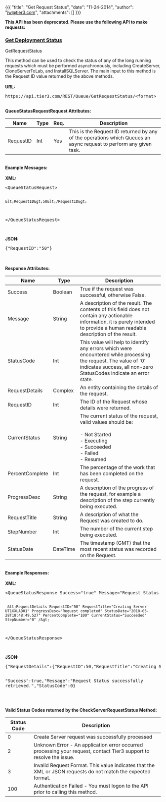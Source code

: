 {{{
  "title": "Get Request Status",
  "date": "11-24-2014",
  "author": "jw@tier3.com",
  "attachments": []
}}}

<p><strong>This API has been deprecated. Please use the following API to make requests:</strong>
</p>
<h3><a href="https://t3n.zendesk.com/entries/20561586-Get-Deployment-Status">Get Deployment Status</a></h3> GetRequestStatus
<p>This method can be used to check the status of any of the long running requests which must be performed asynchronously, including CreateServer, CloneServerToLab, and InstallSQLServer. The main input to this method is the Request ID value returned by the
  above methods.
  <br />
  <br /><strong>URL:</strong>
</p>
<pre>https://api.tier3.com/REST/Queue/GetRequestStatus/&lt;format&gt;</pre>
<p>
  <br /><strong>QueueStatusRequestRequest Attributes:</strong>
</p>
<table>
  <tbody>
    <tr>
      <thead>
      <tr>
        <th>Name</th>
        <th>Type</th>
        <th>Req.</th>
        <th>Description</th>
      </tr>
    </thead>
    <tbody>
    </tr>
    <tr>
      <td>RequestID</td>
      <td>Int</td>
      <td>Yes</td>
      <td>This is the Request ID returned by any of the operations which Queues an async request to perform any given task.</td>
    </tr>
  </tbody>
</table>
<p>
  <br /><strong>Example Messages:</strong>
  <br />
  <br /><strong>XML:</strong>
</p>
<pre>&lt;QueueStatusRequest&gt;

    &lt;RequestID&gt;50&lt;/RequestID&gt;

&lt;/QueueStatusRequest&gt;</pre>
<p>
  <br /><strong>JSON:</strong>
</p>
<pre>{"RequestID":"50"}</pre>
<p>
  <br />
  <br /><strong>Response Attributes:</strong>
</p>
<table>
    <thead>
    <tr>
      <th>Name</th>
      <th>Type</th>
      <th>Description</th>
    </tr>
  </thead>
  <tbody>
    <tr>
      <td>Success</td>
      <td>Boolean</td>
      <td>True if the request was successful, otherwise False.</td>
    </tr>
    <tr>
      <td>Message</td>
      <td>String</td>
      <td>A description of the result. The contents of this field does not contain any actionable information, it is purely intended to provide a human readable description of the result.</td>
    </tr>
    <tr>
      <td>StatusCode</td>
      <td>Int</td>
      <td>This value will help to identify any errors which were encountered while processing the request. The value of '0' indicates success, all non-zero StatusCodes indicate an error state.</td>
    </tr>
    <tr>
      <td>RequestDetails</td>
      <td>Complex</td>
      <td>An entity containing the details of the request.</td>
    </tr>
    <tr>
      <td>RequestID</td>
      <td>Int</td>
      <td>The ID of the Request whose details were returned.</td>
    </tr>
    <tr>
      <td>CurrentStatus</td>
      <td>String</td>
      <td>The current status of the request, valid values should be:&nbsp;
        <br />
        <br />- Not Started&nbsp;
        <br />- Executing&nbsp;
        <br />- Succeeded&nbsp;
        <br />- Failed&nbsp;
        <br />- Resumed</td>
    </tr>
    <tr>
      <td>PercentComplete</td>
      <td>Int</td>
      <td>The percentage of the work that has been completed on the request.</td>
    </tr>
    <tr>
      <td>ProgressDesc</td>
      <td>String</td>
      <td>A description of the progress of the request, for example a description of the step currently being executed.</td>
    </tr>
    <tr>
      <td>RequestTitle</td>
      <td>String</td>
      <td>A description of what the Request was created to do.</td>
    </tr>
    <tr>
      <td>StepNumber</td>
      <td>Int</td>
      <td>The number of the current step being executed.</td>
    </tr>
    <tr>
      <td>StatusDate</td>
      <td>DateTime</td>
      <td>The timestamp (GMT) that the most recent status was recorded on the Request.</td>
    </tr>
  </tbody>
</table>
<p>
  <br /><strong>Example Responses:</strong>
  <br />
  <br /><strong>XML:</strong>
</p>
<pre>&lt;QueueStatusResponse Success="true" Message="Request Status successfully retrieved." StatusCode="0"&gt;  

     &lt;RequestDetails RequestID="50" RequestTitle="Creating Server UT1XXLAB01" ProgressDesc="Request completed" StatusDate="2010-05-28T18:48:49.527" PercentComplete="100" CurrentStatus="Succeeded" StepNumber="0" /&gt;

&lt;/QueueStatusResponse&gt;</pre>
<p>
  <br /><strong>JSON:</strong>
</p>
<pre>{"RequestDetails":{"RequestID":50,"RequestTitle":"Creating Server UT1XXLAB01","ProgressDesc":"Request completed","StatusDate":"\/Date(1275097729527)\/","PercentComplete":100,"CurrentStatus":"Succeeded","StepNumber":0},

"Success":true,"Message":"Request Status successfully retrieved.","StatusCode":0}</pre>
<p>
  <br />
  <br /><strong>Valid Status Codes returned by the CheckServerRequestStatus Method:</strong>
</p>
<table>
    <thead>
  <tr>
    <th>Status Code</th>
    <th>Description</th>
  </tr>
  </thead>
  <tbody>
    <tr>
      <td>0</td>
      <td>Create Server request was successfully processed</td>
    </tr>
    <tr>
      <td>2</td>
      <td>Unknown Error - An application error occurred processing your request, contact Tier3 support to resolve the issue.</td>
    </tr>
    <tr>
      <td>3</td>
      <td>Invalid Request Format. This value indicates that the XML or JSON requests do not match the expected format.</td>
    </tr>
    <tr>
      <td>100</td>
      <td>Authentication Failed - You must logon to the API prior to calling this method.</td>
    </tr>
  </tbody>
</table>